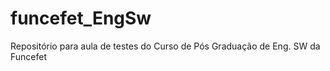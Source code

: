 funcefet_EngSw
==============

Repositório para aula de testes do Curso de Pós Graduação de Eng. SW da Funcefet